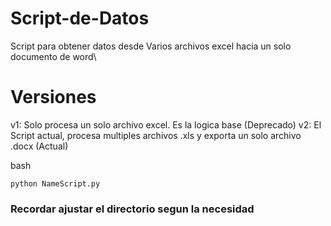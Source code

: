 # Script-de-Datos
Script para obtener datos desde Varios archivos excel hacia un solo documento de word\

# Versiones

v1: Solo procesa un solo archivo excel. Es la logica base (Deprecado)
v2: El Script actual, procesa multiples archivos .xls y exporta un solo archivo .docx (Actual)

bash
```
python NameScript.py

```

### Recordar ajustar el directorio segun la necesidad